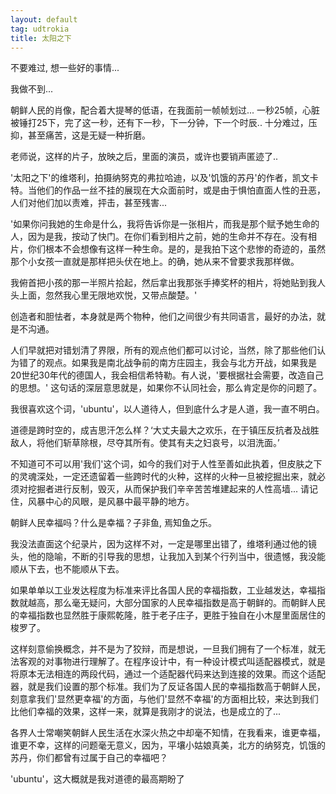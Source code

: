 ```yaml
---
layout: default
tag: udtrokia
title: 太阳之下
---
```


不要难过,
想一些好的事情... 

我做不到... 

朝鲜人民的肖像，配合着大提琴的低语，在我面前一帧帧划过... 一秒25帧，心脏被锤打25下，完了这一秒，还有下一秒，下一分钟，下一个时辰.. 十分难过，压抑，甚至痛苦，这是无疑一种折磨。

老师说，这样的片子，放映之后，里面的演员，或许也要销声匿迹了..

'太阳之下'的维塔利，拍摄纳努克的弗拉哈迪，以及'饥饿的苏丹'的作者，凯文卡特。当他们的作品一丝不挂的展现在大众面前时，或是由于惧怕直面人性的丑恶，人们对他们加以责难，抨击，甚至残害...

'如果你问我她的生命是什么，我将告诉你是一张相片，而我是那个赋予她生命的人，因为是我，按动了快门。在你们看到相片之前，她的生命并不存在。没有相片，你们根本不会想像有这样一种生命。是的，是我拍下这个悲惨的奇迹的，虽然那个小女孩一直就是那样把头伏在地上。的确，她从来不曾要求我那样做。

我俯首把小孩的那一半照片拾起，然后拿出我那张手捧奖杯的相片，将她贴到我人头上面，忽然我心里无限地欢悦，又带点酸楚。'

创造者和胆怯者，本身就是两个物种，他们之间很少有共同语言，最好的办法，就是不沟通。

人们早就把对错划清了界限，所有的观点他们都可以讨论，当然，除了那些他们认为错了的观点。如果我是南北战争前的南方庄园主，我会与北方开战，如果我是20世纪30年代的德国人，我会相信希特勒。有人说，'要根据社会需要，改造自己的思想。' 这句话的深层意思就是，如果你不认同社会，那么肯定是你的问题了。

我很喜欢这个词，'ubuntu'，以人道待人，但到底什么才是人道，我一直不明白。

道德是跨时空的，成吉思汗怎么样？‘大丈夫最大之欢乐，在于镇压反抗者及战胜敌人，将他们斩草除根，尽夺其所有。使其有夫之妇哀号，以泪洗面。’

不知道可不可以用'我们'这个词，如今的我们对于人性至善如此执着，但皮肤之下的灵魂深处，一定还遗留着一些跨时代的火种，这样的火种一旦被挖掘出来，就必须对挖掘者进行反制，毁灭，从而保护我们辛辛苦苦堆建起来的人性高墙... 请记住，风暴中心的风眼，是风暴中最平静的地方。

朝鲜人民幸福吗？什么是幸福？子非鱼, 焉知鱼之乐。

我没法直面这个纪录片，因为这样不对，一定是哪里出错了，维塔利通过他的镜头，他的隐喻，不断的引导我的思想，让我加入到某个行列当中，很遗憾，我没能顺从下去，也不能顺从下去。
    
如果单单以工业发达程度为标准来评比各国人民的幸福指数，工业越发达，幸福指数就越高，那么毫无疑问，大部分国家的人民幸福指数是高于朝鲜的。而朝鲜人民的幸福指数也显然胜于康熙乾隆，胜于老子庄子，更胜于独自在小木屋里面居住的梭罗了。

这样刻意偷换概念，并不是为了狡辩，而是想说，一旦我们拥有了一个标准，就无法客观的对事物进行理解了。在程序设计中，有一种设计模式叫适配器模式，就是将原本无法相连的两段代码，通过一个适配器代码来达到连接的效果。而这个适配器，就是我们设置的那个标准。我们为了反证各国人民的幸福指数高于朝鲜人民，刻意拿我们'显然更幸福'的方面，与他们'显然不幸福'的方面相比较，来达到我们比他们幸福的效果，这样一来，就算是我刚才的说法，也是成立的了... 

各界人士常嘲笑朝鲜人民生活在水深火热之中却毫不知情，在我看来，谁更幸福，谁更不幸，这样的问题毫无意义，因为，平壤小姑娘真美，北方的纳努克，饥饿的苏丹，你们都曾有过属于自己的幸福吧？



'ubuntu'，这大概就是我对道德的最高期盼了
